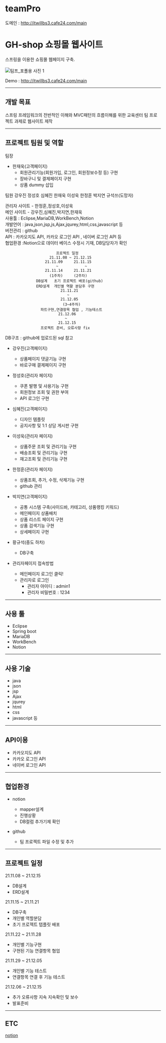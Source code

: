 # teamPro
도메인 : http://itwillbs3.cafe24.com/main
# GH-shop 쇼핑몰 웹사이트

스프링을 이용한 쇼핑몰 웹페이지 구축.<br><br>
![팀프_포폴용 사진 1](https://user-images.githubusercontent.com/65275693/150911770-24558ad5-5afc-4c88-857f-765533b50a53.png)

Demo : http://itwillbs3.cafe24.com/main

---

## 개발 목표

스프링 프레임워크의 전반적인 이해와 MVC패턴의 흐름이해를 위한 교육센터 팀 프로젝트 과제로 웹사이트 제작

---
## 프로젝트 팀원 및 역할 
팀장 
 - 한재욱(고객페이지)
    - 회원관리기능(회원가입, 로그인, 회원정보수정 등) 구현
    - 장바구니 및 결제페이지 구현
    - 상품 dummy 삽입

팀원
강우진 정성호 심혜진 한재욱 이성욱 한정훈 박지연 규석쓰(도망자)

관리자 사이트 - 한정훈,정성호,이성욱  <br>
메인 사이트 - 강우진,심혜진,박지연,한재욱<br>
사용툴 : Eclipse,MariaDB,WorkBench,Notion<br>
개발언어 : java,json,jsp,js,Ajax,jqurey,html,css,javascript 등<br>
버전관리 : github<br>
API : 카카오지도 API, 카카오 로그인 API , 네이버 로그인 API 등<br>
협업환경 :Notion으로 데이터 베이스 수정시 기재, DB담당자가 확인 <br>


                           프로젝트 일정 
                        21.11.08 ~ 21.12.15
                      21.11.09     21.11.15             
                           ~            ~
                      21.11.14     21.11.21
                        (1주차)     (2주차)
                  DB설계   초기 프로젝트 배포(github)
                  ERD설계  개인별 역활 분담후 구현
                             21.11.21
                                ~
                             21.12.05
                              (3~4주차)
                    파트구현,연결항목 협업 , 기능테스트
                            21.12.06 
                               ~
                            21.12.15 
                    프로젝트 준비, 오류사항 fix


DB구조 : github에 업로드된 sql 참고
 - 강우진(고객페이지)
   - 상품페이지 댓글기능 구현
   - 바로구매 결제페이지 구현

 - 정성호(관리자 페이지)
   - 쿠폰 발행 및 사용기능 구현
   - 회원정보 조회 및 권한 부여
   - API 로그인 구현

 - 심혜진(고객페이지)
   - 디자인 템플릿
   - 공지사항 및 1:1 상담 게시판 구현

 - 이성욱(관리자 페이지)
   - 상품주문 조회 및 관리기능 구현
   - 배송조회 및 관리기능 구현
   - 재고조회 및 관리기능 구현

 - 한정훈(관리자 페이지)
   - 상품조회, 추가, 수정, 삭제기능 구현
   - github 관리

 - 박지연(고객페이지)
   - 공통 시스템 구축(사이드바, 카테고리, 상품랭킹 키워드)
   - 메인페이지 상품배치
   - 상품 리스트 페이지 구현
   - 상품 검색기능 구현
   - 상세페이지 구현

 - 황규석(중도 하차)
   - DB구축 

 - 관리자페이지 접속방법
   - 메인페이지 로그인 클릭!
   - 관리자로 로그인
      - 관리자 아이디 : admin1
      - 관리자 비밀번호 : 1234 
 ---

## 사용 툴

- Eclipse
- Spring boot
- MariaDB
- WorkBench
- Notion

---
## 사용 기술

- java
- json
- jsp
- Ajax
- jqurey
- html
- css
- javascript 등

---

## API이용

 - 카카오지도 API
 - 카카오 로그인 API
 - 네이버 로그인 API

---

## 협업환경

- notion
  - mapper설계
  - 진행상황
  - DB컬럼 추가기제 확인

- github
  - 팀 프로젝트 파일 수정 및 추가

---

## 프로젝트 일정

21.11.08 ~ 21.12.15
 - DB설계
 - ERD설계

21.11.15 ~ 21.11.21
 + DB구축
 + 개인별 역할분담
 + 초기 프로젝트 텝플릿 배포

21.11.22 ~ 21.11.28
 + 개인별 기능구현
 + 구현된 기능 연결항목 협업

21.11.29 ~ 21.12.05
 + 개인별 기능 테스트
 + 연결항목 연결 후 기능 테스트

21.12.06 ~ 21.12.15
 + 추가 오류사항 지속 지속확인 및 보수
 + 발표준비

---

## ETC
[notion](https://www.notion.so/863ccaa29e094b48a56309ea758307ad?v=c390aeea19c44796aaaf973b30c1a9f2)
